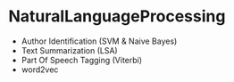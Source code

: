 # NaturalLanguageProcessing
* Author Identification (SVM & Naive Bayes)
* Text Summarization (LSA) 
* Part Of Speech Tagging (Viterbi)
* word2vec
